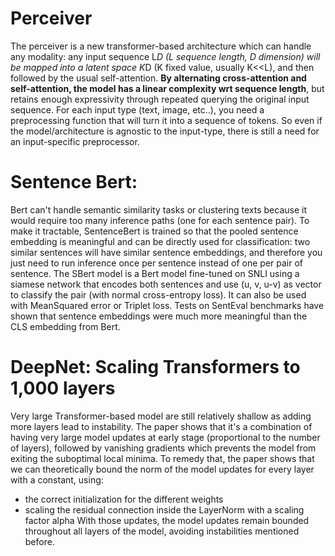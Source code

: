 # Perceiver

The perceiver is a new transformer-based architecture which can handle any modality: 
any input sequence L*D (L sequence length, D dimension) will be mapped into a latent space K*D (K fixed value, usually K<<L), and then followed by the usual self-attention.
**By alternating cross-attention and self-attention, the model has a linear complexity wrt sequence length**, but retains enough expressivity through repeated querying
the original input sequence.
For each input type (text, image, etc..), you need a preprocessing function that will turn it into a sequence of tokens. So even if the model/architecture is 
agnostic to the input-type, there is still a need for an input-specific preprocessor.

# Sentence Bert:

Bert can't handle semantic similarity tasks or clustering texts because it would require too many inference paths (one for each sentence pair). To make it tractable, SentenceBert is trained so that the pooled sentence embedding is meaningful and can be directly used for classification: two similar sentences will have similar sentence embeddings, and therefore you just need to run inference once per sentence instead of one per pair of sentence. The SBert model is a Bert model fine-tuned on SNLI using a siamese network that encodes both sentences and use (u, v, u-v) as vector to classify the pair (with normal cross-entropy loss). It can also be used with MeanSquared error or Triplet loss. Tests on SentEval benchmarks have shown that sentence embeddings were much more meaningful than the CLS embedding from Bert.

# DeepNet: Scaling Transformers to 1,000 layers

Very large Transformer-based model are still relatively shallow as adding more layers lead to instability. The paper shows that it's a combination of having very large model updates at early stage (proportional to the number of layers), followed by vanishing gradients which prevents the model from exiting the suboptimal local minima.
To remedy that, the paper shows that we can theoretically bound the norm of the model updates for every layer with a constant, using:
- the correct initialization for the different weights
- scaling the residual connection inside the LayerNorm with a scaling factor alpha
With those updates, the model updates remain bounded throughout all layers of the model, avoiding instabilities mentioned before.
